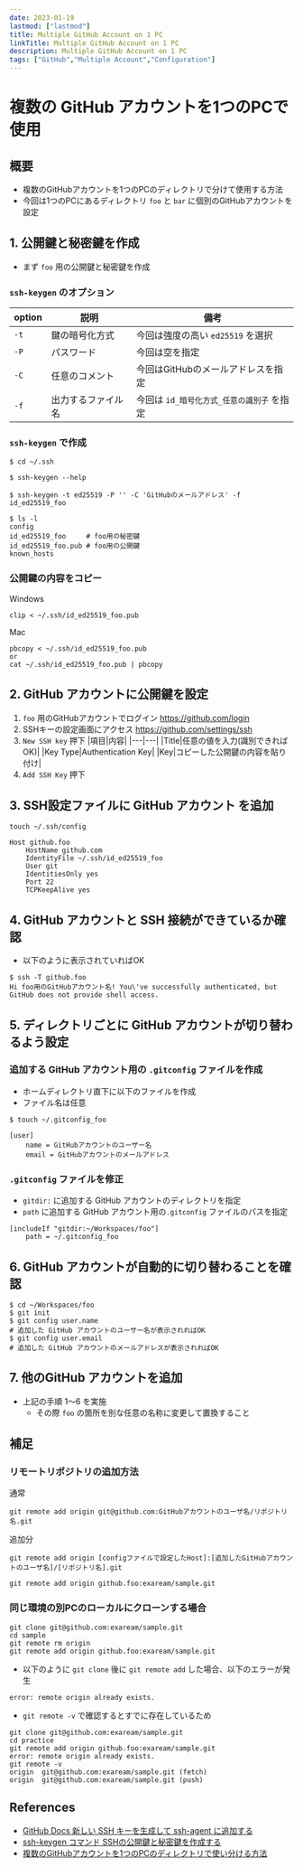 ```yaml
---
date: 2023-01-19
lastmod: ["lastmod"]
title: Multiple GitHub Account on 1 PC
linkTitle: Multiple GitHub Account on 1 PC
description: Multiple GitHub Account on 1 PC
tags: ["GitHub","Multiple Account","Configuration"]
---
```


# 複数の GitHub アカウントを1つのPCで使用

## 概要
- 複数のGitHubアカウントを1つのPCのディレクトリで分けて使用する方法
- 今回は1つのPCにあるディレクトリ `foo` と `bar` に個別のGitHubアカウントを設定


## 1. 公開鍵と秘密鍵を作成

- まず `foo` 用の公開鍵と秘密鍵を作成

### `ssh-keygen` のオプション
|option|説明|備考|
|---|---|---|
|`-t`|鍵の暗号化方式|今回は強度の高い `ed25519` を選択|
|`-P`|パスワード|今回は空を指定|
|`-C`|任意のコメント|今回はGitHubのメールアドレスを指定|
|`-f`|出力するファイル名|今回は `id_暗号化方式_任意の識別子` を指定|

### `ssh-keygen` で作成
```shell
$ cd ~/.ssh

$ ssh-keygen --help

$ ssh-keygen -t ed25519 -P '' -C 'GitHubのメールアドレス' -f id_ed25519_foo

$ ls -l
config
id_ed25519_foo     # foo用の秘密鍵
id_ed25519_foo.pub # foo用の公開鍵
known_hosts
```

### 公開鍵の内容をコピー
Windows
```shell
clip < ~/.ssh/id_ed25519_foo.pub
```
Mac
```shell
pbcopy < ~/.ssh/id_ed25519_foo.pub
or
cat ~/.ssh/id_ed25519_foo.pub | pbcopy
```

## 2. GitHub アカウントに公開鍵を設定

1. `foo` 用のGitHubアカウントでログイン https://github.com/login
1. SSHキーの設定画面にアクセス https://github.com/settings/ssh
1. `New SSH key` 押下
|項目|内容|
|---|---|
|Title|任意の値を入力(識別できればOK)|
|Key Type|Authentication Key|
|Key|コピーした公開鍵の内容を貼り付け|
1. `Add SSH Key` 押下

## 3. SSH設定ファイルに GitHub アカウント を追加

```shell
touch ~/.ssh/config
```

```shell
Host github.foo
	HostName github.com
	IdentityFile ~/.ssh/id_ed25519_foo
	User git
	IdentitiesOnly yes
	Port 22
	TCPKeepAlive yes
```

## 4. GitHub アカウントと SSH 接続ができているか確認

- 以下のように表示されていればOK
```shell
$ ssh -T github.foo
Hi foo用のGitHubアカウント名! You\'ve successfully authenticated, but GitHub does not provide shell access.
```

## 5. ディレクトリごとに GitHub アカウントが切り替わるよう設定

### 追加する GitHub アカウント用の `.gitconfig` ファイルを作成

- ホームディレクトリ直下に以下のファイルを作成
- ファイル名は任意
```shell
$ touch ~/.gitconfig_foo
```
```shell
[user]
	name = GitHubアカウントのユーザー名
	email = GitHubアカウントのメールアドレス
```

### `.gitconfig` ファイルを修正
- `gitdir:` に追加する GitHub アカウントのディレクトリを指定
- `path` に追加する GitHub アカウント用の`.gitconfig` ファイルのパスを指定
```shell
[includeIf "gitdir:~/Workspaces/foo"]
	path = ~/.gitconfig_foo
```

## 6. GitHub アカウントが自動的に切り替わることを確認

```shell
$ cd ~/Workspaces/foo
$ git init
$ git config user.name
# 追加した GitHub アカウントのユーザー名が表示されればOK
$ git config user.email
# 追加した GitHub アカウントのメールアドレスが表示されればOK

```


## 7. 他のGitHub アカウントを追加
- 上記の手順 1〜6 を実施
  - その際 `foo` の箇所を別な任意の名称に変更して置換すること

## 補足

### リモートリポジトリの追加方法

通常
```shell
git remote add origin git@github.com:GitHubアカウントのユーザ名/リポジトリ名.git
```
追加分
```shell
git remote add origin [configファイルで設定したHost]:[追加したGitHubアカウントのユーザ名]/[リポジトリ名].git
```
```shell
git remote add origin github.foo:exaream/sample.git
```

### 同じ環境の別PCのローカルにクローンする場合

```shell
git clone git@github.com:exaream/sample.git
cd sample
git remote rm origin
git remote add origin github.foo:exaream/sample.git
```

- 以下のように `git clone` 後に `git remote add` した場合、以下のエラーが発生
```text
error: remote origin already exists.
```
- `git remote -v` で確認するとすでに存在しているため
```shell
git clone git@github.com:exaream/sample.git
cd practice
git remote add origin github.foo:exaream/sample.git
error: remote origin already exists.
git remote -v
origin  git@github.com:exaream/sample.git (fetch)
origin  git@github.com:exaream/sample.git (push)
```

## References
- [GitHub Docs 新しい SSH キーを生成して ssh-agent に追加する](https://docs.github.com/ja/authentication/connecting-to-github-with-ssh/generating-a-new-ssh-key-and-adding-it-to-the-ssh-agent)
- [ssh-keygen コマンド SSHの公開鍵と秘密鍵を作成する](https://atmarkit.itmedia.co.jp/ait/articles/1908/02/news015.html)
- [複数のGitHubアカウントを1つのPCのディレクトリで使い分ける方法](https://tanacio.com/how-to-use-multiple-github-accounts/)
